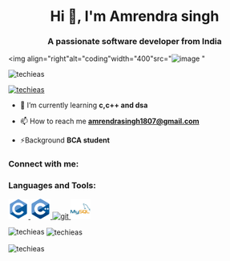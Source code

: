 <h1 align="center">Hi 👋, I'm Amrendra singh</h1>
<h3 align="center">A passionate software developer from India</h3>

<img align="right"alt="coding"width="400"src="![image](https://github.com/user-attachments/assets/b55b154d-0e55-4144-9210-bc075c313de7)
"

<p align="left"> <img src="https://komarev.com/ghpvc/?username=techieas&label=Profile%20views&color=0e75b6&style=flat" alt="techieas" /> </p>

<p align="left"> <a href="https://github.com/ryo-ma/github-profile-trophy"><img src="https://github-profile-trophy.vercel.app/?username=techieas" alt="techieas" /></a> </p>

- 🌱 I’m currently learning **c,c++ and dsa**

- 📫 How to reach me **amrendrasingh1807@gmail.com**

- ⚡Background **BCA student**

<h3 align="left">Connect with me:</h3>
<p align="left">
</p>

<h3 align="left">Languages and Tools:</h3>
<p align="left"> <a href="https://www.cprogramming.com/" target="_blank" rel="noreferrer"> <img src="https://raw.githubusercontent.com/devicons/devicon/master/icons/c/c-original.svg" alt="c" width="40" height="40"/> </a> <a href="https://www.w3schools.com/cpp/" target="_blank" rel="noreferrer"> <img src="https://raw.githubusercontent.com/devicons/devicon/master/icons/cplusplus/cplusplus-original.svg" alt="cplusplus" width="40" height="40"/> </a> <a href="https://git-scm.com/" target="_blank" rel="noreferrer"> <img src="https://www.vectorlogo.zone/logos/git-scm/git-scm-icon.svg" alt="git" width="40" height="40"/> </a> <a href="https://www.mysql.com/" target="_blank" rel="noreferrer"> <img src="https://raw.githubusercontent.com/devicons/devicon/master/icons/mysql/mysql-original-wordmark.svg" alt="mysql" width="40" height="40"/> </a> </p>

<p><img align="left" src="https://github-readme-stats.vercel.app/api/top-langs?username=techieas&show_icons=true&locale=en&layout=compact" alt="techieas" /></p>

<p>&nbsp;<img align="center" src="https://github-readme-stats.vercel.app/api?username=techieas&show_icons=true&locale=en" alt="techieas" /></p>

<p><img align="center" src="https://github-readme-streak-stats.herokuapp.com/?user=techieas&" alt="techieas" /></p>
